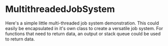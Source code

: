 # MultithreadedJobSystem
Here's a simple little multi-threaded job system demonstration. This could easily be encapsulated in it's own class to create a versatile job system. For functions that need to return data, an output or stack queue could be used to return data.

